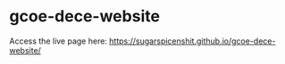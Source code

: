 # gcoe-dece-website
Access the live page here: https://sugarspicenshit.github.io/gcoe-dece-website/
